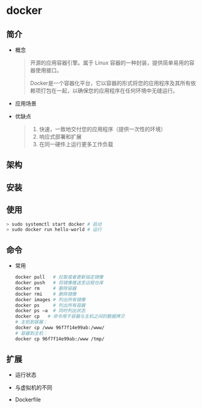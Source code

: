 # docker

## 简介

- 概念

  > 开源的应用容器引擎。属于 Linux 容器的一种封装，提供简单易用的容器使用接口。
  >
  > Docker是一个容器化平台，它以容器的形式将您的应用程序及其所有依赖项打包在一起，以确保您的应用程序在任何环境中无缝运行。

- 应用场景

  

- 优缺点

  > 1. 快速，一致地交付您的应用程序（提供一次性的环境）
  > 2. 响应式部署和扩展
  > 3. 在同一硬件上运行更多工作负载

## 架构

## 安装

## 使用

```bash
> sudo systemctl start docker # 启动
> sudo docker run hello-world # 运行
```



## 命令

- 常用

  ```bash
  docker pull   # 拉取或者更新指定镜像
  docker push   # 将镜像推送至远程仓库
  docker rm     # 删除容器
  docker rmi    # 删除镜像
  docker images # 列出所有镜像
  docker ps     # 列出所有容器
  docker ps –a  # 同时列出状态
  docker cp	  # 命令用于容器与主机之间的数据拷贝
  # 主机到容器：
  docker cp /www 96f7f14e99ab:/www/
  # 容器到主机：
  docker cp 96f7f14e99ab:/www /tmp/
  ```

  

## 扩展

- 运行状态
- 与虚拟机的不同

- Dockerfile

[Docker 入门教程]: http://www.ruanyifeng.com/blog/2018/02/docker-tutorial.html

